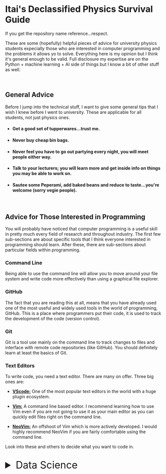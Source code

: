 # Itai's Declassified Physics Survival Guide
If you get the repository name reference...respect.

These are some (hopefully) helpful pieces of advice for university physics students expecially those who are interested in computer programming and the problems it allows yo to solve. Everything here is my opinion but I think it's general enough to be valid. Full disclosure my expertise are on the Python + machine learning + AI side of things but I know a bit of other stuff as well.

<br>

## General Advice
Before I jump into the technical stuff, I want to give some general tips that I wish I knew before I went to university. These are applicable for all students, not just physics ones.

 - #### Get a good set of tupperwares...trust me.
 - #### Never buy cheap bin bags.
 - #### Never feel you have to go out partying every night, you will meet people either way.
 - #### Talk to your lecturers; you will learn more and get inside info on things you may be able to work on.
 - #### Sautee some Peperami, add baked beans and reduce to taste...you're welcome (sorry vegie people).

<br>

 ## Advice for Those Interested in Programming

 You will probably have noticed that computer programming is a useful skill in pretty much every field of research and throughout industry. The first few sub-sections are about specific tools that I think everyone interested in programming should learn. After these, there are sub-sections about particular fields within programming.

 ### Command Line
 Being able to use the command line will allow you to move around your file system and write code more effectively than using a graphical file explorer.

 ### GitHub
 The fact that you are reading this at all, means that you have already used one of the most useful and widely used tools in the world of programming, GitHub. This is a place where programmers put their code, it is used to track the development of the code (version control). 

 ### Git
 Git is a tool use mainly on the command line to track changes to files and interface with remote code repositories (like GitHub). You should definitely learn at least the basics of Git.

 ### Text Editors
 To write code, you need a text editor. There are many on offer. Three big ones are:

  - [**VScode:**](https://code.visualstudio.com) One of the most popular text editors in the world with a huge plugin ecosystem.

  - [**Vim:**](https://www.vim.org) A command line based editor. I recommend learning how to use Vim even if you are not going to use it as your main editor as you can quickly edit files right on the command line.

  - [**NeoVim:**](https://neovim.io) An offshoot of Vim which is more actively developed. I would highly recommend NeoVim if you are fairly comfortable using the command line.

Look into these and others to decide what you want to code in.

<br>

<details>
    <summary style="font-size: 2.0rem;"> Data Science </summary>
    <p>
    Data science is about extracting useful information from data. This may be anything from basic aggregation and visualisation to predicting stock prices and making ChatGPT.
    <p>
    <h3>
    Languages:
    </h3>
    <ul style="padding-left: 20px;">
        <li>
        <strong style="color:orange;">Python</strong> is essential.
        </li>
        <li>
        Good to know the basics of a compiled language like <strong style="color:orange;">C++</strong>.
        </li>
        <li>
        <strong style="color:orange;">R</strong> is liked by some companies but not very important.
        </li>
        <li>
        languages used in web dev <strong style="color:orange;">JavaScript</strong>, <strong style="color:orange;">HTML</strong> and <strong style="color:orange;">CSS</strong> can be useful but are not essential.
        </li>
        <li>
        Worth being competent in <strong style="color: orange">MS Excel</strong>.
    </ul>
    <h3>
    Data Sciecne Things (and Tools to Do Them):
    </h3>
    <ul style="padding-left: 20px;">
        <li>
        <strong>Data Visualisation</strong> (<a href="https://matplotlib.org/stable/" target="_blank">Matplotlib</a>, <a href="https://seaborn.pydata.org" target="_blank">Seaborn</a>, <a href="https://plotly.com" target="_blank">Plotly</a>)
        </li>
        <li>
        <strong>Data Aggregation and Wrangling</strong> (<a href="https://pandas.pydata.org/docs/" target="_blank">Pandas</a>, <a href="https://pola.rs" target="_blank">Polars</a>, <a href="https://numpy.org" target="_blank">Numpy</a>)
        </li>
        <li>
        <strong>Machine Learning</strong> (<a href="https://scikit-learn.org/stable/" target="_blank">Scikit-learn</a>, <a href="https://www.statsmodels.org/stable/index.html" target="_blank">Statsmodels</a>, <a href="https://xgboost.readthedocs.io/en/stable/" target="_blank">XGBoost</a>)
        </li>
        <li>
        <strong>Deep Learning</strong> (<a href="https://pytorch.org" target="_blank">PyTorch</a>, <a href="https://www.tensorflow.org" target="_blank">TensorFlow</a>, <a href="https://keras.io" target="_blank">Keras</a>, <a href="https://jax.readthedocs.io/en/latest/" target="_blank">Jax</a>, <a href="https://docs.tinygrad.org" target="_blank">tinygrad</a>)
        </li>
    </ul>
    <details>
        <summary style="font-size: 1.2rem; font-weight: bold;"> How To Get Noticed by Employers </summary>
        <ul style="padding-left: 20px;">
        <li>
        <strong style="color: orange">Projects</strong>,  whether solo, group, private, academic or whatever else are in my opinion the most important element to getting the attention of employers. This is because nothing could be better evidence of your knowledge and ability than a GitHub repository filled with your working code. It's also a really good strategy to link questions in an interview back to things you have done before (in projects). Some ideas for begginer projects could be:
            <ul style="list-style: circle; padding-left: 20px;">
            <li style="margin-top: 0.7rem;">
            <a href="https://ankushmulkar.medium.com/complete-exploratory-data-analysis-step-by-step-guide-for-data-analyst-34a07156217a">Exploratory Data Analysis (EDA) of a dataset</a>.
            </li>
            <li>
            <a href="https://medium.com/@kaushiksimran827/house-price-prediction-a-simple-guide-with-scikit-learn-and-linear-regression-f91a27b9d650">Simple Regression Model</a>
            </li>
            <li>
            <a href="https://www.learndatasci.com/glossary/binary-classification/">Simple Binary Classification Model</a>
            </li>
            </ul>
        If you're more experienced, you may want to try:
            <ul style="list-style: circle; padding-left: 20px;">
            <li style="margin-top: 0.7rem">
            <a href="https://www.geeksforgeeks.org/implementing-web-scraping-python-beautiful-soup/">Web Scraping</a>
            </li>
            <li>
            <a href="https://www.kaggle.com/code/androbomb/using-cnn-to-classify-images-w-pytorch">Image Classication with CNN's</a>
            </li>
            <li>
            <a href="https://www.kaggle.com/code/abhishekmamidi/time-series-analysis-artificial-neural-networks">Time Series Analysis with a Neural Network</a>
            </li>
            <li>
            <a href="https://medium.com/@lokaregns/fine-tuning-transformers-with-custom-dataset-classification-task-f261579ae068">Fine-Tuning a Transformer Model</a>  
            </li>
            </ul>
        </li>
        <li style="margin-bottom: 0.7rem;">
        <strong style="color: orange">Coding Challenges and competitions</strong> are a great to show that you can not only produce good code, but can produce code which solves a problem that you didn't come up with. This is more like what you would be doing in a job. There are two main types of challenges/competitions I want to highlight:
            <ul style="list-style: circle; padding-left: 20px;">
            <li style="margin-top: 0.7rem; margin-bottom: 0.7rem">
            <a href="https://www.kaggle.com/competitions">Kaggle Competitions</a> are online competitions which are generally focused on data science and AI. There are ones which last as little as a few weeks and ones that run continuously (many have prizes for the top entries). I recommend starting with the 'playground series'. You don't need to win or even be in the top 10; taking part will teach you things and show employers your that you're genuinly interested in the field.
            </li>
            <li>
            <strong>Hackathons</strong> are relatively short, intense coding sessins which are often organised as competitions. I personally did a hackathon and later worked for the company that organised it. Hackathons often have a cash prize pool and some even pay participants for their time. I recommend just searching online for hackathons and asking peopkle in the know.
            </li>
            </ul>
        </li>
        </ul>
    </details>
</details>

 
